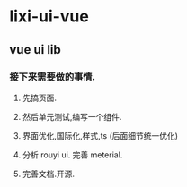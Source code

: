 # lixi-ui-vue

## vue ui lib

### 接下来需要做的事情.

1. 先搞页面.

2. 然后单元测试,编写一个组件.

3. 界面优化,国际化,样式,ts (后面细节统一优化)

4. 分析 rouyi ui. 完善 meterial.

5. 完善文档.开源.
